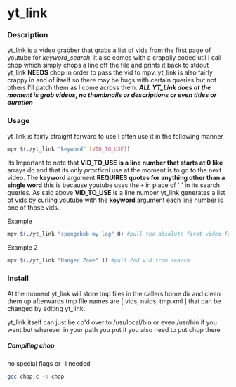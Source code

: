 # yt_link


### Description
yt_link is a video grabber that grabs a list of vids from the first page of youtube for *keyword_search*.
it also comes with a crappily coded util I call chop which simply chops a line off the file and prints it back to stdout yt_link **NEEDS** chop in order to pass the vid to mpv. yt_link is also fairly crappy in and of itself so there may be bugs with certain queries but not others I'll patch them as I come across them. ***ALL YT_Link does at the moment is grab videos, no thumbnails or descriptions or even titles or duration***

### Usage
yt_link is fairly straight forward to use I often use it in the following manner
```bash
mpv $(./yt_link "keyword" [VID_TO_USE])
```
Its Important to note that **VID_TO_USE is a line number that starts at 0 like** arrays do and that its only *practical* use at the moment is to go to the next video.
The **keyword** argument **REQUIRES quotes for anything other than a single word** this is because youtube uses the ```+``` in place of ' ' in its search queries.
As said above **VID_TO_USE** is a line number yt_link generates a list of vids by curling youtube with the **keyword** argument each line number is one of those vids.

Example
```bash
mpv $(./yt_link "spongebob my leg" 0) #pull the absolute first video from search of "spongebob my leg"
```

Example 2
```bash
mpv $(./yt_link "Danger Zone" 1) #pull 2nd vid from search
```

### Install
At the moment yt_link will store tmp files in the callers home dir and clean them up afterwards tmp file names are [ vids, nvids, tmp.xml ] that can be changed by editing yt_link.

yt_link itself can just be cp'd over to /usr/local/bin or even /usr/bin if you want but wherever in your path you put it you also need to put chop there

##### Compiling chop
no special flags or -l needed
```bash
gcc chop.c -o chop
```
